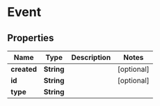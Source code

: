 
# Event

## Properties
Name | Type | Description | Notes
------------ | ------------- | ------------- | -------------
**created** | **String** |  |  [optional]
**id** | **String** |  |  [optional]
**type** | **String** |  | 



